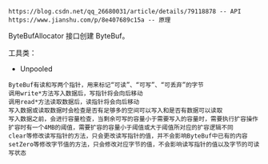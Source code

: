 ~~~
https://blog.csdn.net/qq_26680031/article/details/79118878 -- API
https://www.jianshu.com/p/8e407689c15a -- 原理
~~~

ByteBufAllocator 接口创建 ByteBuf。



工具类：

* Unpooled







~~~
ByteBuf有读和写两个指针，用来标记“可读”、“可写”、“可丢弃”的字节
调用write*方法写入数据后，写指针将会向后移动
调用read*方法读取数据后，读指针将会向后移动
写入数据或读取数据时会检查是否有足够多的空间可以写入和是否有数据可以读取
写入数据之前，会进行容量检查，当剩余可写的容量小于需要写入的容量时，需要执行扩容操作
扩容时有一个4MB的阈值，需要扩容的容量小于阈值或大于阈值所对应的扩容逻辑不同
clear等修改读写指针的方法，只会更改读写指针的值，并不会影响ByteBuf中已有的内容
setZero等修改字节值的方法，只会修改对应字节的值，不会影响读写指针的值以及字节的可读写状态
~~~

